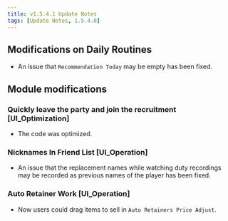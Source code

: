 ```yaml
---
title: v1.5.4.1 Update Notes
tags: [Update Notes, 1.5.4.0]
---
```


## Modifications on Daily Routines

- An issue that `Recommendation Today` may be empty has been fixed.

## Module modifications

### Quickly leave the party and join the recruitment [UI_Optimization]

- The code was optimized.

### Nicknames In Friend List [UI_Operation]

- An issue that the replacement names while watching duty recordings may be recorded as previous names of the player has been fixed.

### Auto Retainer Work [UI_Operation]

- Now users could drag items to sell in `Auto Retainers Price Adjust`.